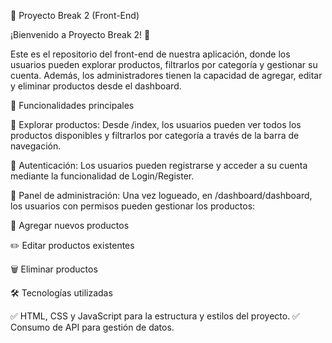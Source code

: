 📌 Proyecto Break 2 (Front-End)

¡Bienvenido a Proyecto Break 2! 🎉

Este es el repositorio del front-end de nuestra aplicación, donde los usuarios pueden explorar productos, filtrarlos por categoría y gestionar su cuenta. Además, los administradores tienen la capacidad de agregar, editar y eliminar productos desde el dashboard.

🚀 Funcionalidades principales

🔹 Explorar productos: Desde /index, los usuarios pueden ver todos los productos disponibles y filtrarlos por categoría a través de la barra de navegación.

🔹 Autenticación: Los usuarios pueden registrarse y acceder a su cuenta mediante la funcionalidad de Login/Register.

🔹 Panel de administración: Una vez logueado, en /dashboard/dashboard, los usuarios con permisos pueden gestionar los productos:

📌 Agregar nuevos productos

✏️ Editar productos existentes

🗑️ Eliminar productos

🛠️ Tecnologías utilizadas

✅ HTML, CSS y JavaScript para la estructura y estilos del proyecto.
✅ Consumo de API para gestión de datos.